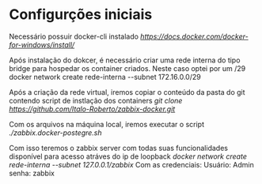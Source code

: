 #
# Configurções iniciais

Necessário possuir docker-cli instalado
*https://docs.docker.com/docker-for-windows/install/*

Após instalação do dokcer, é necessário criar uma rede interna do tipo bridge para hospedar os container criados. Neste caso optei por um /29
docker network create rede-interna --subnet 172.16.0.0/29

Após a criação da rede virtual, iremos copiar o conteúdo da pasta do git contendo script de instlação dos containers
*git clone https://github.com/Italo-Roberto/zabbix-docker.git*

Com os arquivos na máquina local, iremos executar o script
 *./zabbix.docker-postegre.sh*

Com isso teremos o zabbix server com todas suas funcionalidades disponível para acesso atráves do ip de loopback
*docker network create rede-interna --subnet 127.0.0.1/zabbix*
Com as credenciais:
Usuário: Admin
senha: zabbix

